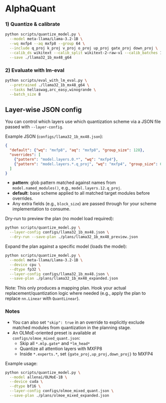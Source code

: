 # AlphaQuant

### 1) Quantize & calibrate

```bash
python scripts/quantize_model.py \
  --model meta-llama/Llama-3.2-1B \
  --wq mxfp4 --aq mxfp8 --group 64 \
  --include q_proj k_proj v_proj o_proj up_proj gate_proj down_proj \
  --calib_ds wikitext --calib_split wikitext-2-raw-v1 --calib_batches 16 \
  --save ./llama32_1b_mx48_g64
```

### 2) Evaluate with lm-eval
```bash
python scripts/eval_with_lm_eval.py \
  --pretrained ./llama32_1b_mx48_g64 \
  --tasks hellaswag,arc_easy,winogrande \
  --batch_size 8
```

## Layer-wise JSON config
You can control which layers use which quantization scheme via a JSON file passed with `--layer-config`.

Example JSON (`configs/llama32_1b_mx48.json`):

```json
{
  "default": {"wq": "mxfp8", "aq": "mxfp8", "group_size": 128},
  "overrides": [
    {"pattern": "model.layers.0.*", "wq": "mxfp4"},
    {"pattern": "model.layers.*.q_proj", "wq": "mxfp4", "group_size": 64}
  ]
}
```

- **pattern**: glob pattern matched against names from `model.named_modules()`, e.g., `model.layers.12.q_proj`.
- **default**: base scheme applied to all matched target modules before overrides.
- Any extra fields (e.g., `block_size`) are passed through for your scheme implementation to consume.

Dry-run to preview the plan (no model load required):

```bash
python scripts/quantize_model.py \
  --layer-config configs/llama32_1b_mx48.json \
  --dry-run --save-plan ./plans/llama32_1b_mx48_preview.json
```

Expand the plan against a specific model (loads the model):

```bash
python scripts/quantize_model.py \
  --model meta-llama/Llama-3.2-1B \
  --device cpu \
  --dtype fp32 \
  --layer-config configs/llama32_1b_mx48.json \
  --save-plan ./plans/llama32_1b_mx48_expanded.json
```

Note: This only produces a mapping plan. Hook your actual replacement/quantization logic where needed (e.g., apply the plan to replace `nn.Linear` with `QuantLinear`).

### Notes
- You can also set `"skip": true` in an override to explicitly exclude matched modules from quantization in the planning stage.
- An OLMoE-oriented preset is available at `configs/olmoe_mixed_quant.json`:
  - Skip all `*.mlp.gate*` and `*lm_head*`
  - Quantize all attention layers with MXFP8
  - Inside `*.experts.*`, set `{gate_proj,up_proj,down_proj}` to MXFP4

Example usage:
```bash
python scripts/quantize_model.py \
  --model allenai/OLMoE-1B \
  --device cuda \
  --dtype bf16 \
  --layer-config configs/olmoe_mixed_quant.json \
  --save-plan ./plans/olmoe_mixed_expanded.json
```